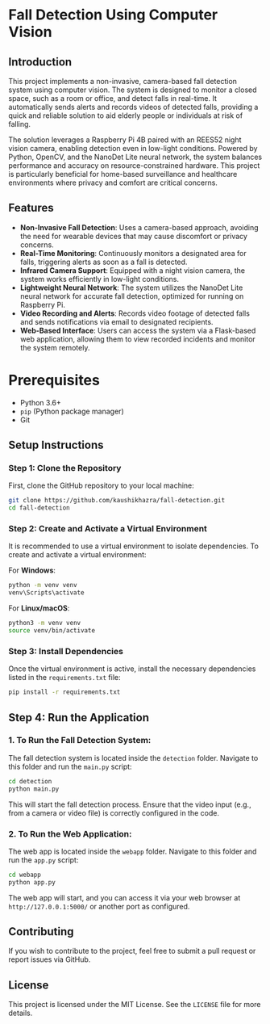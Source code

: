 # Fall Detection Using Computer Vision

## Introduction

This project implements a non-invasive, camera-based fall detection system using computer vision. The system is designed to monitor a closed space, such as a room or office, and detect falls in real-time. It automatically sends alerts and records videos of detected falls, providing a quick and reliable solution to aid elderly people or individuals at risk of falling.

The solution leverages a Raspberry Pi 4B paired with an REES52 night vision camera, enabling detection even in low-light conditions. Powered by Python, OpenCV, and the NanoDet Lite neural network, the system balances performance and accuracy on resource-constrained hardware. This project is particularly beneficial for home-based surveillance and healthcare environments where privacy and comfort are critical concerns.

## Features

- **Non-Invasive Fall Detection**: Uses a camera-based approach, avoiding the need for wearable devices that may cause discomfort or privacy concerns.
- **Real-Time Monitoring**: Continuously monitors a designated area for falls, triggering alerts as soon as a fall is detected.
- **Infrared Camera Support**: Equipped with a night vision camera, the system works efficiently in low-light conditions.
- **Lightweight Neural Network**: The system utilizes the NanoDet Lite neural network for accurate fall detection, optimized for running on Raspberry Pi.
- **Video Recording and Alerts**: Records video footage of detected falls and sends notifications via email to designated recipients.
- **Web-Based Interface**: Users can access the system via a Flask-based web application, allowing them to view recorded incidents and monitor the system remotely.


# Prerequisites

- Python 3.6+
- `pip` (Python package manager)
- Git

## Setup Instructions

### Step 1: Clone the Repository
First, clone the GitHub repository to your local machine:

```bash
git clone https://github.com/kaushikhazra/fall-detection.git
cd fall-detection
```

### Step 2: Create and Activate a Virtual Environment
It is recommended to use a virtual environment to isolate dependencies. To create and activate a virtual environment:

For **Windows**:
```bash
python -m venv venv
venv\Scripts\activate
```

For **Linux/macOS**:
```bash
python3 -m venv venv
source venv/bin/activate
```

### Step 3: Install Dependencies
Once the virtual environment is active, install the necessary dependencies listed in the `requirements.txt` file:

```bash
pip install -r requirements.txt
```

## Step 4: Run the Application

### 1. To Run the Fall Detection System:
The fall detection system is located inside the `detection` folder. Navigate to this folder and run the `main.py` script:

```bash
cd detection
python main.py
```

This will start the fall detection process. Ensure that the video input (e.g., from a camera or video file) is correctly configured in the code.

### 2. To Run the Web Application:
The web app is located inside the `webapp` folder. Navigate to this folder and run the `app.py` script:

```bash
cd webapp
python app.py
```

The web app will start, and you can access it via your web browser at `http://127.0.0.1:5000/` or another port as configured.


## Contributing
If you wish to contribute to the project, feel free to submit a pull request or report issues via GitHub.

## License
This project is licensed under the MIT License. See the `LICENSE` file for more details.


